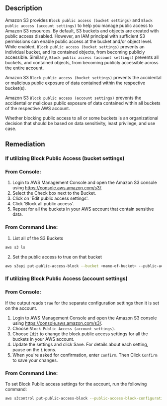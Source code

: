 ## Description

Amazon S3 provides `Block public access (bucket settings)` and `Block public access (account settings)` to help you manage public access to Amazon S3 resources. By default, S3 buckets and objects are created with public access disabled. However, an IAM principal with sufficient S3 permissions can enable public access at the bucket and/or object level. While enabled, `Block public access (bucket settings)` prevents an individual bucket, and its contained objects, from becoming publicly accessible. Similarly, `Block public access (account settings)` prevents all buckets, and contained objects, from becoming publicly accessible across the entire account.

Amazon S3 `Block public access (bucket settings)` prevents the accidental or malicious public exposure of data contained within the respective bucket(s).

Amazon S3 `Block public access (account settings)` prevents the accidental or malicious public exposure of data contained within all buckets of the respective AWS account.

Whether blocking public access to all or some buckets is an organizational decision that should be based on data sensitivity, least privilege, and use case.

## Remediation

### If utilizing Block Public Access (bucket settings)

### From Console:

1. Login to AWS Management Console and open the Amazon S3 console using https://console.aws.amazon.com/s3/.
2. Select the Check box next to the Bucket.
3. Click on 'Edit public access settings'.
4. Click 'Block all public access'.
5. Repeat for all the buckets in your AWS account that contain sensitive data.

### From Command Line:

1. List all of the S3 Buckets

```bash
aws s3 ls
```

2. Set the public access to true on that bucket

```bash
aws s3api put-public-access-block --bucket <name-of-bucket> --public-access-block-configuration "BlockPublicAcls=true,IgnorePublicAcls=true,BlockPublicPolicy=true,RestrictPublicBuckets=true"
```

### If utilizing Block Public Access (account settings)

### From Console:

If the output reads `true` for the separate configuration settings then it is set on the account.

1. Login to AWS Management Console and open the Amazon S3 console using https://console.aws.amazon.com/s3/.
2. Choose `Block Public Access (account settings)`.
3. Choose `Edit` to change the block public access settings for all the buckets in your AWS account.
4. Update the settings and click Save. For details about each setting, pause on the `i` icons.
5. When you're asked for confirmation, enter `confirm`. Then Click `Confirm` to save your changes.

### From Command Line:

To set Block Public access settings for the account, run the following command:

```bash
aws s3control put-public-access-block --public-access-block-configuration BlockPublicAcls=true, IgnorePublicAcls=true, BlockPublicPolicy=true, RestrictPublicBuckets=true --account-id <value>
```
